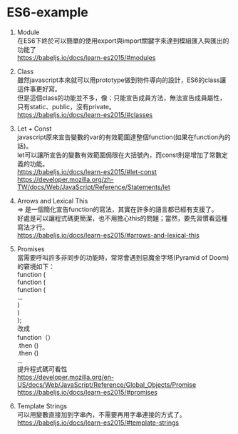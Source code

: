 # ES6-example
1. Module<BR>
   在ES6下終於可以簡單的使用export與import關鍵字來達到模組匯入與匯出的功能了<BR>
   https://babeljs.io/docs/learn-es2015/#modules
   
2. Class<BR>
   雖然javascript本來就可以用prototype做到物件導向的設計，ES6的class讓這件事更好寫。<BR>
   但是這個class的功能並不多，像：只能宣告成員方法，無法宣告成員屬性，只有static、public，沒有private。<BR>
   https://babeljs.io/docs/learn-es2015/#classes
   
3. Let + Const<BR>
   javascript原來宣告變數的var的有效範圍達整個function(如果在function內的話)。<BR>
   let可以讓所宣告的變數有效範圍侷限在大括號內，而const則是增加了常數定義的功能。<BR>
   https://babeljs.io/docs/learn-es2015/#let-const
   https://developer.mozilla.org/zh-TW/docs/Web/JavaScript/Reference/Statements/let

4. Arrows and Lexical This<BR>
   => 是一個簡化宣告function的寫法，其實在許多的語言都已經有支援了。<BR>
   好處是可以讓程式碼更簡潔，也不用擔心this的問題；當然，要先習慣看這種寫法才行。<BR>
   https://babeljs.io/docs/learn-es2015/#arrows-and-lexical-this

5. Promises<BR>
   當需要呼叫許多非同步的功能時，常常會遇到惡魔金字塔(Pyramid of Doom)的窘境如下：<BR>
   function (<BR>
      function (<BR>
         function (<BR>
            ...   <BR>
         )<BR>
      )<BR>
   );<BR>
        改成<BR>
    function（）<BR>
    .then ()<BR>
    .then ()<BR>
    ...<BR>
    提升程式碼可看性<BR>
   https://developer.mozilla.org/en-US/docs/Web/JavaScript/Reference/Global_Objects/Promise
   https://babeljs.io/docs/learn-es2015/#promises
   
6. Template Strings<BR>
   可以用變數直接加到字串內，不需要再用字串連接的方式了。<BR>
   https://babeljs.io/docs/learn-es2015/#template-strings
